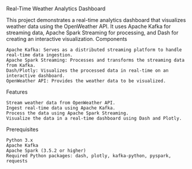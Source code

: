Real-Time Weather Analytics Dashboard

This project demonstrates a real-time analytics dashboard that visualizes weather data using the OpenWeather API. It uses Apache Kafka for streaming data, Apache Spark Streaming for processing, and Dash for creating an interactive visualization.
Components

    Apache Kafka: Serves as a distributed streaming platform to handle real-time data ingestion.
    Apache Spark Streaming: Processes and transforms the streaming data from Kafka.
    Dash/Plotly: Visualizes the processed data in real-time on an interactive dashboard.
    OpenWeather API: Provides the weather data to be visualized.

Features

    Stream weather data from OpenWeather API.
    Ingest real-time data using Apache Kafka.
    Process the data using Apache Spark Streaming.
    Visualize the data in a real-time dashboard using Dash and Plotly.

Prerequisites

    Python 3.x
    Apache Kafka
    Apache Spark (3.5.2 or higher)
    Required Python packages: dash, plotly, kafka-python, pyspark, requests

